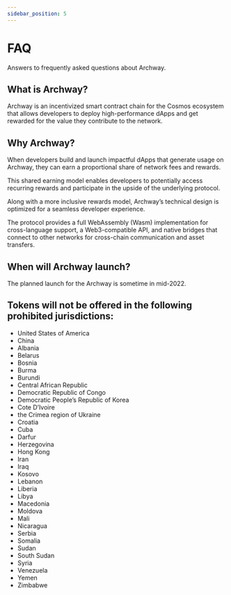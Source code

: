 ```yaml
---
sidebar_position: 5
---
```


# FAQ

Answers to frequently asked questions about Archway.

## What is Archway?

Archway is an incentivized smart contract chain for the Cosmos ecosystem that allows developers to deploy high-performance dApps and get rewarded for the value they contribute to the network.

## Why Archway?

When developers build and launch impactful dApps that generate usage on Archway, they can earn a proportional share of network fees and rewards. 

This shared earning model enables developers to potentially access recurring rewards and participate in the upside of the underlying protocol. 

Along with a more inclusive rewards model, Archway’s technical design is optimized for a seamless developer experience. 

The protocol provides a full WebAssembly (Wasm) implementation for cross-language support, a Web3-compatible API, and native bridges that connect to other networks for cross-chain communication and asset transfers.

## When will Archway launch?

The planned launch for the Archway is sometime in mid-2022. 

## Tokens will not be offered in the following prohibited jurisdictions:

- United States of America 
- China
- Albania
- Belarus
- Bosnia
- Burma
- Burundi
- Central African Republic
- Democratic Republic of Congo
- Democratic People’s Republic of Korea
- Cote D’Ivoire
- the Crimea region of Ukraine
- Croatia
- Cuba
- Darfur
- Herzegovina
- Hong Kong
- Iran
- Iraq
- Kosovo
- Lebanon
- Liberia
- Libya
- Macedonia
- Moldova
- Mali
- Nicaragua
- Serbia
- Somalia
- Sudan
- South Sudan
- Syria
- Venezuela
- Yemen
- Zimbabwe
